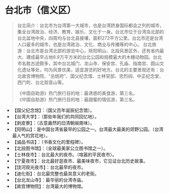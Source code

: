 # 台北市（信义区） 
> 台北简介：台北市为台湾第一大城市，也是台湾跻身国际都会之列的城市，集全台湾政治、经济、教育、娱乐、文化于一身。台北市位于台湾岛北部的台北盆地中央，四周均与台北县接壤，面积272平方公里。台北市还是台湾人口最多的城市，也是台湾政治、文化、商业与传播等的中心。
> 台北旅游：台北市是台湾北部的游览中心，除阳明山、北投风景区外，还有省内最大、建成最早占地8.9万平方米的台北公园和规模最大的木栅动物园。台北市名胜古迹颇多，其中台北城门、龙山寺、保安宫、孔庙、指南宫、圆山文化遗址等处，均为风景优美，适宜游览的好地方。台北的主要景观还有：台北故宫博物院、“总统府”、国父纪念馆、士林官邸、忠烈祠、中正纪念堂、西门町、台北观音山等。  
> 
> 《中国自助游》热门旅行目的地：最诱惑的美食游，第三名。  
> 《中国自助游》热门旅行目的地：最甜蜜的情侣游，第三名。  
  
* 【国父纪念馆】：（国父百年诞辰纪念馆）。  
* 【台湾大学】：（那些年我们的共同回忆地）。  
* 【剥皮寮】：（古意盎然的旧清朝闽南味）。  
* 【阳明山】：是中国台湾省最早的公园之一。台湾最大最美的郊野公园。（台湾最人气的赏花地）。  
* 【诚品书店】：（书香文化的里程碑）。  
* 【北投图书馆】：（全球最美家公立图书馆之一）。  
* 【士林夜市】：台北最大的夜市。（喧嚣的平民夜市）。  
* 【宁夏夜市】：台北最好逛夜市、最美味夜市，它见证台北历史故事。  
* 【饶河观光夜市】：台北最早的夜市。
* 【迪化街】：台北最完整也最具意义的老街。  
* 【台北龙山寺】：最华丽的台湾寺庙。  
* 【故宫博物院】：台湾最大的博物馆。